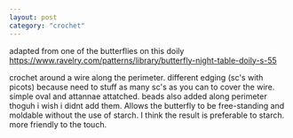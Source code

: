 ```yaml
---
layout: post
category: "crochet"
---
```

adapted from one of the butterflies on this doily https://www.ravelry.com/patterns/library/butterfly-night-table-doily-s-55

crochet around a wire along the perimeter. different edging (sc's with picots) because need to stuff as many sc's as you can to cover the wire. simple oval and attannae attatched. beads also added along perimeter thoguh i wish i didnt add them. Allows the butterfly to be free-standing and moldable without the use of starch. I think the result is preferable to starch. more friendly to the touch.